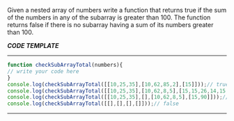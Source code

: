 Given a nested array of numbers write a function that returns true if the sum of the numbers in any of the subarray is greater than 100.
The function returns false if there is no subarray having a sum of its numbers greater than 100.

***CODE TEMPLATE***
*************************

```js
function checkSubArrayTotal(numbers){
// write your code here
}
console.log(checkSubArrayTotal([[10,25,35],[10,62,85,2],[15]]));// true
console.log(checkSubArrayTotal([[10,25,35],[10,62,8,5],[15,15,26,14,15,12]]));// false
console.log(checkSubArrayTotal([[10,25,35],[],[10,62,8,5],[15,90]]));// true
console.log(checkSubArrayTotal([[],[],[],[]]));// false
```
****************************
